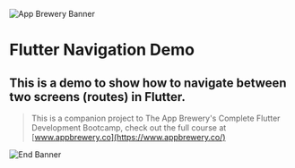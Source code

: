 ![App Brewery Banner](https://github.com/londonappbrewery/Images/blob/master/AppBreweryBanner.png)


# Flutter Navigation Demo

## This is a demo to show how to navigate between two screens (routes) in Flutter.


>This is a companion project to The App Brewery's Complete Flutter Development Bootcamp, check out the full course at [www.appbrewery.co](https://www.appbrewery.co/)

![End Banner](https://github.com/londonappbrewery/Images/blob/master/readme-end-banner.png)
